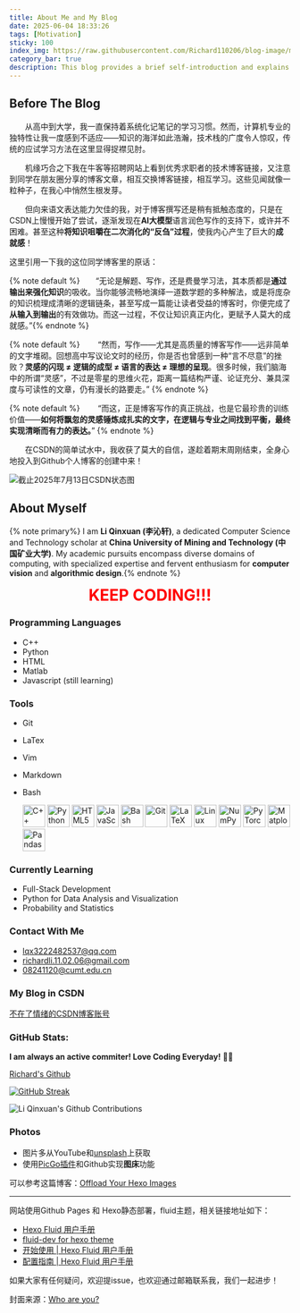 ```yaml
---
title: About Me and My Blog
date: 2025-06-04 18:33:26
tags: [Motivation]
sticky: 100
index_img: https://raw.githubusercontent.com/Richard110206/blog-image/main/cover/About%20Me%20and%20My%20Blog.png
category_bar: true
description: This blog provides a brief self-introduction and explains the motivation behind deploying the blog. And some useful tools for setting up a blog will also be mentioned!
---
```


## Before The Blog
&emsp;&emsp;从高中到大学，我一直保持着系统化记笔记的学习习惯。然而，计算机专业的独特性让我一度感到不适应——知识的海洋如此浩瀚，技术栈的广度令人惊叹，传统的应试学习方法在这里显得捉襟见肘。

&emsp;&emsp;机缘巧合之下我在牛客等招聘网站上看到优秀求职者的技术博客链接，又注意到同学在朋友圈分享的博客文章，相互交换博客链接，相互学习。这些见闻就像一粒种子，在我心中悄然生根发芽。

&emsp;&emsp;但向来语文表达能力欠佳的我，对于博客撰写还是稍有抵触态度的，只是在CSDN上慢慢开始了尝试，逐渐发现在**AI大模型**语言润色写作的支持下，或许并不困难。甚至这种**将知识咀嚼在二次消化的“反刍”过程**，使我内心产生了巨大的**成就感**！

这里引用一下我的这位同学博客里的原话：

{% note default %}&emsp;&emsp;“无论是解题、写作，还是费曼学习法，其本质都是**通过输出来强化知识**的吸收。当你能够流畅地演绎一道数学题的多种解法，或是将庞杂的知识梳理成清晰的逻辑链条，甚至写成一篇能让读者受益的博客时，你便完成了**从输入到输出**的有效做功。而这一过程，不仅让知识真正内化，更赋予人莫大的成就感。”{% endnote %}

{% note default %}
&emsp;&emsp;“然而，写作——尤其是高质量的博客写作——远非简单的文字堆砌。回想高中写议论文时的经历，你是否也曾感到一种“言不尽意”的挫败？**灵感的闪现 ≠ 逻辑的成型 ≠ 语言的表达 ≠ 理想的呈现**。很多时候，我们脑海中的所谓“灵感”，不过是零星的思维火花，距离一篇结构严谨、论证充分、兼具深度与可读性的文章，仍有漫长的路要走。”
{% endnote %}

{% note default %}
&emsp;&emsp;“而这，正是博客写作的真正挑战，也是它最珍贵的训练价值——**如何将飘忽的灵感锤炼成扎实的文字，在逻辑与专业之间找到平衡，最终实现清晰而有力的表达。**”
{% endnote %}


&emsp;&emsp;在CSDN的简单试水中，我收获了莫大的自信，遂趁着期末周刚结束，全身心地投入到Github个人博客的创建中来！

![截止2025年7月13日CSDN状态图](https://github.com/Richard110206/Blog-image/blob/main/article/General/About%20Me%20and%20My%20Blog/About-Me-and-My-Blog.png?raw=true)


## About Myself

 {% note primary%}
 I am **Li Qinxuan (李沁轩)**, a dedicated Computer Science and Technology scholar at **China University of Mining and Technology (中国矿业大学)**. My academic pursuits encompass diverse domains of computing, with specialized expertise and fervent enthusiasm for **computer vision** and **algorithmic design**.{% endnote %}

<div style="text-align: center;">
  <strong style="color: red; font-size: 2em;">KEEP CODING!!!</strong>
</div>



### Programming Languages
- C++
- Python
- HTML
- Matlab
- Javascript (still learning)


### Tools
- Git
- LaTex
- Vim
- Markdown
- Bash



  <img src="https://cdn.jsdelivr.net/gh/devicons/devicon/icons/cplusplus/cplusplus-original.svg" style="height:40px;width:auto;max-width:40px;" alt="C++"/>
  <img src="https://cdn.jsdelivr.net/gh/devicons/devicon/icons/python/python-original.svg" style="height:40px;width:auto;max-width:40px;" alt="Python"/>
  <img src="https://cdn.jsdelivr.net/gh/devicons/devicon/icons/html5/html5-original.svg" style="height:40px;width:auto;max-width:40px;" alt="HTML5"/>
  <img src="https://cdn.jsdelivr.net/gh/devicons/devicon/icons/javascript/javascript-original.svg" style="height:40px;width:auto;max-width:40px;" alt="JavaScript"/>
  <img src="https://cdn.jsdelivr.net/gh/devicons/devicon/icons/bash/bash-original.svg" style="height:40px;width:auto;max-width:40px;" alt="Bash"/>
  <img src="https://cdn.jsdelivr.net/gh/devicons/devicon/icons/git/git-original.svg" style="height:40px;width:auto;max-width:40px;" alt="Git"/>
  <img src="https://cdn.jsdelivr.net/gh/devicons/devicon/icons/latex/latex-original.svg" style="height:40px;width:auto;max-width:40px;" alt="LaTeX"/>
  <img src="https://cdn.jsdelivr.net/gh/devicons/devicon/icons/linux/linux-original.svg" style="height:40px;width:auto;max-width:40px;" alt="Linux"/>
  <img src="https://cdn.jsdelivr.net/gh/devicons/devicon/icons/numpy/numpy-original.svg" style="height:40px;width:auto;max-width:40px;" alt="NumPy"/>
  <img src="https://cdn.jsdelivr.net/gh/devicons/devicon/icons/pytorch/pytorch-original.svg" style="height:40px;width:auto;max-width:40px;" alt="PyTorch"/>
  <img src="https://cdn.jsdelivr.net/gh/devicons/devicon/icons/matplotlib/matplotlib-original.svg" style="height:40px;width:auto;max-width:40px;" alt="Matplotlib"/>
  <img src="https://cdn.jsdelivr.net/gh/devicons/devicon/icons/pandas/pandas-original.svg" style="height:40px;width:auto;max-width:40px;" alt="Pandas"/>

### Currently Learning
- Full-Stack Development
- Python for Data Analysis and Visualization
- Probability and Statistics

### Contact With Me

 + lqx3222482537@qq.com
 + richardli.11.02.06@gmail.com
 + 08241120@cumt.edu.cn

### My Blog in CSDN
[不在了情绪的CSDN博客账号](https://blog.csdn.net/2401_86849688?type=blog)

### GitHub Stats:

**I am always an active commiter! Love Coding Everyday!** 🫡😍

[Richard's Github](https://github.com/Richard110206)

[![GitHub Streak](https://streak-stats.demolab.com/?user=Richard110206&theme=radical)](https://git.io/streak-stats)



<img src="https://ghchart.rshah.org/Richard110206" alt="Li Qinxuan's Github Contributions" />

### Photos
- 图片多从YouTube和[unsplash](https://unsplash.com/)上获取
- 使用[PicGo插件](https://picgo.github.io/PicGo-Doc/zh/guide/#picgo-is-here)和Github实现**图床**功能

可以参考这篇博客：[Offload Your Hexo Images](https://richard110206.github.io/2025/08/21/Tutorial/Offload-Your-Hexo-Images/)

***

网站使用Github Pages 和 Hexo静态部署，fluid主题，相关链接地址如下：
- [Hexo Fluid 用户手册](https://hexo.fluid-dev.com/docs/guide/#%E5%85%B3%E4%BA%8E%E6%8C%87%E5%8D%97)
- [fluid-dev for hexo theme](https://github.com/fluid-dev/hexo-theme-fluid)
- [开始使用 | Hexo Fluid 用户手册](https://fluid-dev.github.io/hexo-fluid-docs/start/)
- [配置指南 | Hexo Fluid 用户手册](https://fluid-dev.github.io/hexo-fluid-docs/guide/)




如果大家有任何疑问，欢迎提issue，也欢迎通过邮箱联系我，我们一起进步！


封面来源：[Who are you?](https://www.youtube.com/watch?v=GWGbOjlJDkU)

